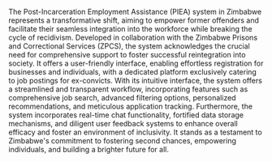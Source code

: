 The Post-Incarceration Employment Assistance (PIEA) system in Zimbabwe represents a transformative shift, aiming to empower former offenders and facilitate their seamless integration into the workforce while breaking the cycle of recidivism. Developed in collaboration with the Zimbabwe Prisons and Correctional Services (ZPCS), the system acknowledges the crucial need for comprehensive support to foster successful reintegration into society. It offers a user-friendly interface, enabling effortless registration for businesses and individuals, with a dedicated platform exclusively catering to job postings for ex-convicts. With its intuitive interface, the system offers a streamlined and transparent workflow, incorporating features such as comprehensive job search, advanced filtering options, personalized recommendations, and meticulous application tracking. Furthermore, the system incorporates real-time chat functionality, fortified data storage mechanisms, and diligent user feedback systems to enhance overall efficacy and foster an environment of inclusivity. It stands as a testament to Zimbabwe's commitment to fostering second chances, empowering individuals, and building a brighter future for all.
